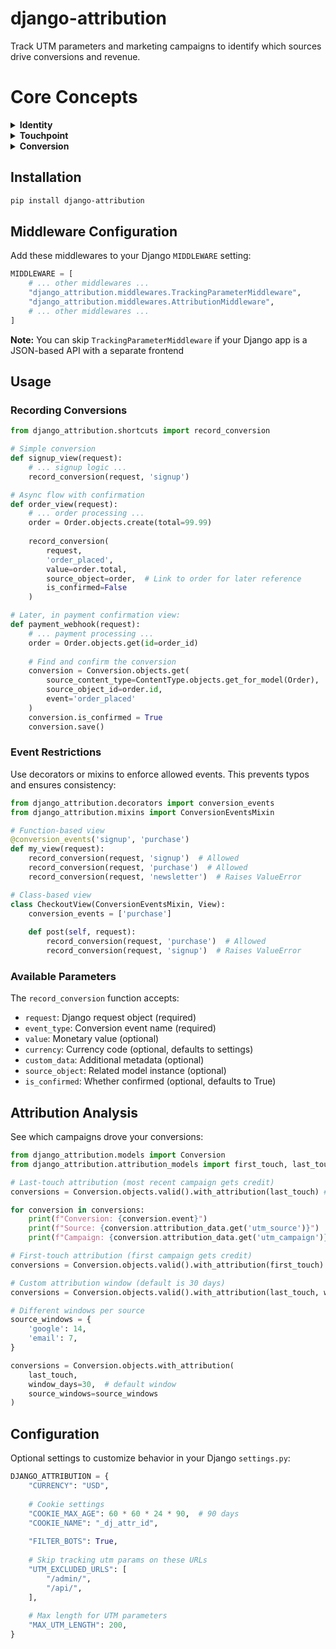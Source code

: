 # django-attribution

Track UTM parameters and marketing campaigns to identify which sources drive conversions and revenue.


# Core Concepts

<details>
<summary><strong>Identity</strong></summary>

An identity represents a visitor who came to your site from a trackable marketing source.

An identity can be:
- Browsing without logging in (tracked by cookie)
- Linked to a logged-in user account
- Merged when an anonymous visitor logs in (their history gets consolidated with their user account)
</details>

<details>
<summary><strong>Touchpoint</strong></summary>

A touchpoint captures where someone came from when they visit your site with tracking data.

Includes:
- UTM parameters (`utm_source=google`, `utm_campaign=summer_sale`)  
- Click IDs (`gclid`, `fbclid`, etc.)
- URL they landed on and referrer
</details>

<details>
<summary><strong>Conversion</strong></summary>

A conversion is when someone does something valuable - signs up, makes a purchase, starts a trial.

- Links to the identity who converted
- Can have a monetary value and currency
- Can be marked as confirmed/unconfirmed (useful for pending payments)
- Gets attributed back to touchpoints to see which campaigns drove results
</details>

## Installation

```bash
pip install django-attribution
```

## Middleware Configuration

Add these middlewares to your Django `MIDDLEWARE` setting:

```python
MIDDLEWARE = [
    # ... other middlewares ...
    "django_attribution.middlewares.TrackingParameterMiddleware",
    "django_attribution.middlewares.AttributionMiddleware",
    # ... other middlewares ...
]
```

**Note:** You can skip `TrackingParameterMiddleware` if your Django app is a JSON-based API with a separate frontend



## Usage

### Recording Conversions

```python
from django_attribution.shortcuts import record_conversion

# Simple conversion
def signup_view(request):
    # ... signup logic ...
    record_conversion(request, 'signup')

# Async flow with confirmation
def order_view(request):
    # ... order processing ...
    order = Order.objects.create(total=99.99)
    
    record_conversion(
        request, 
        'order_placed', 
        value=order.total,
        source_object=order,  # Link to order for later reference
        is_confirmed=False
    )

# Later, in payment confirmation view:
def payment_webhook(request):
    # ... payment processing ...
    order = Order.objects.get(id=order_id)
    
    # Find and confirm the conversion
    conversion = Conversion.objects.get(
        source_content_type=ContentType.objects.get_for_model(Order),
        source_object_id=order.id,
        event='order_placed'
    )
    conversion.is_confirmed = True
    conversion.save()
```

### Event Restrictions

Use decorators or mixins to enforce allowed events. This prevents typos and ensures consistency:

```python
from django_attribution.decorators import conversion_events
from django_attribution.mixins import ConversionEventsMixin

# Function-based view
@conversion_events('signup', 'purchase')
def my_view(request):
    record_conversion(request, 'signup')  # Allowed
    record_conversion(request, 'purchase')  # Allowed
    record_conversion(request, 'newsletter')  # Raises ValueError

# Class-based view
class CheckoutView(ConversionEventsMixin, View):
    conversion_events = ['purchase']
    
    def post(self, request):
        record_conversion(request, 'purchase')  # Allowed
        record_conversion(request, 'signup')  # Raises ValueError
```

### Available Parameters

The `record_conversion` function accepts:

- `request`: Django request object (required)
- `event_type`: Conversion event name (required) 
- `value`: Monetary value (optional)
- `currency`: Currency code (optional, defaults to settings)
- `custom_data`: Additional metadata (optional)
- `source_object`: Related model instance (optional)
- `is_confirmed`: Whether confirmed (optional, defaults to True)

## Attribution Analysis

See which campaigns drove your conversions:

```python
from django_attribution.models import Conversion
from django_attribution.attribution_models import first_touch, last_touch

# Last-touch attribution (most recent campaign gets credit)
conversions = Conversion.objects.valid().with_attribution(last_touch) # .valid() = is_active + is_confrimed

for conversion in conversions:
    print(f"Conversion: {conversion.event}")
    print(f"Source: {conversion.attribution_data.get('utm_source')}")
    print(f"Campaign: {conversion.attribution_data.get('utm_campaign')}")

# First-touch attribution (first campaign gets credit)
conversions = Conversion.objects.valid().with_attribution(first_touch)

# Custom attribution window (default is 30 days)
conversions = Conversion.objects.valid().with_attribution(last_touch, window_days=7)

# Different windows per source
source_windows = {
    'google': 14,
    'email': 7,
}

conversions = Conversion.objects.with_attribution(
    last_touch, 
    window_days=30,  # default window
    source_windows=source_windows
)
```

## Configuration

Optional settings to customize behavior in your Django `settings.py`:

```python
DJANGO_ATTRIBUTION = {
    "CURRENCY": "USD",
    
    # Cookie settings
    "COOKIE_MAX_AGE": 60 * 60 * 24 * 90,  # 90 days
    "COOKIE_NAME": "_dj_attr_id",
    
    "FILTER_BOTS": True,
    
    # Skip tracking utm params on these URLs
    "UTM_EXCLUDED_URLS": [
        "/admin/",
        "/api/",
    ],
    
    # Max length for UTM parameters
    "MAX_UTM_LENGTH": 200,
}
